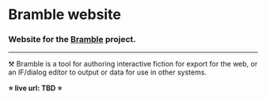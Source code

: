 # Bramble website

### Website for the  [Bramble](https://github.com/animalphase/bramble) project.

---

⚒ Bramble is a tool for authoring interactive fiction for export for the web, or an IF/dialog editor to output or data for use in other systems.

**⭐️ live url: TBD ⭐️**
